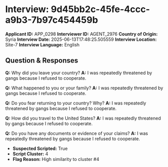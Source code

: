 # Interview: 9d45bb2c-45fe-4ccc-a9b3-7b97c454459b
**Applicant ID:** APP_0298
**Interviewer ID:** AGENT_2976
**Country of Origin:** Syria
**Interview Date:** 2025-06-13T17:48:25.505559
**Interview Location:** Site-7
**Interview Language:** English

## Question & Responses

**Q:** Why did you leave your country?
**A:** I was repeatedly threatened by gangs because I refused to cooperate.

**Q:** What happened to you or your family?
**A:** I was repeatedly threatened by gangs because I refused to cooperate.

**Q:** Do you fear returning to your country? Why?
**A:** I was repeatedly threatened by gangs because I refused to cooperate.

**Q:** How did you travel to the United States?
**A:** I was repeatedly threatened by gangs because I refused to cooperate.

**Q:** Do you have any documents or evidence of your claims?
**A:** I was repeatedly threatened by gangs because I refused to cooperate.

- **Suspected Scripted:** True
- **Script Cluster:** 4
- **Flag Reason:** High similarity to cluster #4